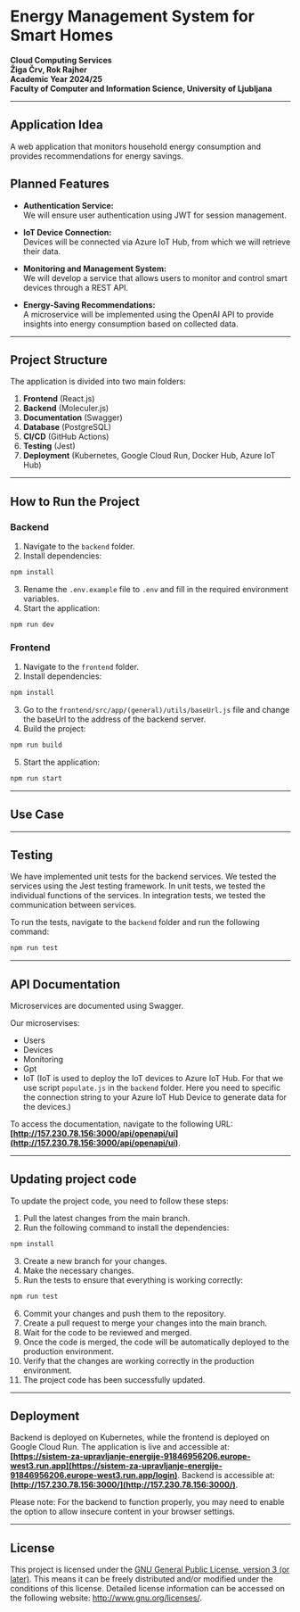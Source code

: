 # Energy Management System for Smart Homes

**Cloud Computing Services**  
**Žiga Črv, Rok Rajher**  
**Academic Year 2024/25**  
**Faculty of Computer and Information Science, University of Ljubljana**

---

## Application Idea

A web application that monitors household energy consumption and provides recommendations for energy savings.

## Planned Features

- **Authentication Service:**  
  We will ensure user authentication using JWT for session management.

- **IoT Device Connection:**  
  Devices will be connected via Azure IoT Hub, from which we will retrieve their data.

- **Monitoring and Management System:**  
  We will develop a service that allows users to monitor and control smart devices through a REST API.

- **Energy-Saving Recommendations:**  
  A microservice will be implemented using the OpenAI API to provide insights into energy consumption based on collected data.

---

## Project Structure

The application is divided into two main folders:

1. **Frontend** (React.js)
2. **Backend** (Moleculer.js)
3. **Documentation** (Swagger)
4. **Database** (PostgreSQL)
5. **CI/CD** (GitHub Actions)
6. **Testing** (Jest)
7. **Deployment** (Kubernetes, Google Cloud Run, Docker Hub, Azure IoT Hub)

<!-- ADD IMAGE HERE -->

---

## How to Run the Project

### Backend

1. Navigate to the `backend` folder.
2. Install dependencies:

```bash
npm install
```

3. Rename the `.env.example` file to `.env` and fill in the required environment variables.
4. Start the application:

```bash
npm run dev
```

### Frontend

1. Navigate to the `frontend` folder.
2. Install dependencies:

```bash
npm install
```

3. Go to the `frontend/src/app/(general)/utils/baseUrl.js` file and change the baseUrl to the address of the backend server.
4. Build the project:

```bash
npm run build
```

5. Start the application:

```bash
npm run start
```

---

## Use Case

<!-- TODO -->

---

## Testing

We have implemented unit tests for the backend services.
We tested the services using the Jest testing framework.
In unit tests, we tested the individual functions of the services.
In integration tests, we tested the communication between services.

To run the tests, navigate to the `backend` folder and run the following command:

```bash
npm run test
```

---

## API Documentation

Microservices are documented using Swagger.

Our microservises:

- Users
- Devices
- Monitoring
- Gpt
- IoT (IoT is used to deploy the IoT devices to Azure IoT Hub. For that we use script `populate.js` in the `backend` folder.
  Here you need to specific the connection string to your Azure IoT Hub Device to generate data for the devices.)

To access the documentation, navigate to the following URL: **[http://157.230.78.156:3000/api/openapi/ui](http://157.230.78.156:3000/api/openapi/ui)**.

---

## Updating project code

To update the project code, you need to follow these steps:

1. Pull the latest changes from the main branch.
2. Run the following command to install the dependencies:

```bash
npm install
```

3. Create a new branch for your changes.
4. Make the necessary changes.
5. Run the tests to ensure that everything is working correctly:

```bash
npm run test
```

6. Commit your changes and push them to the repository.
7. Create a pull request to merge your changes into the main branch.
8. Wait for the code to be reviewed and merged.
9. Once the code is merged, the code will be automatically deployed to the production environment.
10. Verify that the changes are working correctly in the production environment.
11. The project code has been successfully updated.

---

## Deployment

Backend is deployed on Kubernetes, while the frontend is deployed on Google Cloud Run.
The application is live and accessible at: **[https://sistem-za-upravljanje-energije-91846956206.europe-west3.run.app](https://sistem-za-upravljanje-energije-91846956206.europe-west3.run.app/login)**.
Backend is accessible at: **[http://157.230.78.156:3000/](http://157.230.78.156:3000/)**.

Please note: For the backend to function properly, you may need to enable the option to allow insecure content in your browser settings.

---

## License

This project is licensed under the [GNU General Public License, version 3 (or later)](http://www.gnu.org/licenses/). This means it can be freely distributed and/or modified under the conditions of this license. Detailed license information can be accessed on the following website: http://www.gnu.org/licenses/.
